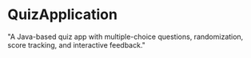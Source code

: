 # QuizApplication
"A Java-based quiz app with multiple-choice questions, randomization, score tracking, and interactive feedback."
